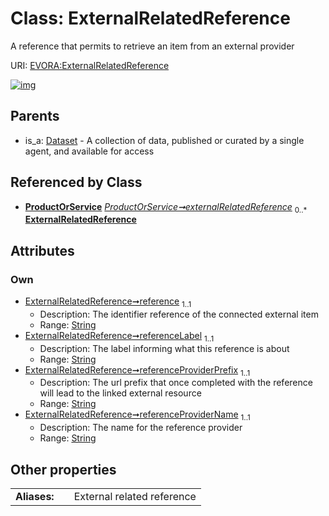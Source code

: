 
# Class: ExternalRelatedReference

A reference that permits to retrieve an item from an external provider

URI: [EVORA:ExternalRelatedReference](https://evora-project.eu/ExternalRelatedReference)


[![img](https://yuml.me/diagram/nofunky;dir:TB/class/[ProductOrService],[ProductOrService]++-%20externalRelatedReference%200..*>[ExternalRelatedReference&#124;reference:string;referenceLabel:string;referenceProviderPrefix:string;referenceProviderName:string],[Dataset]^-[ExternalRelatedReference],[Dataset])](https://yuml.me/diagram/nofunky;dir:TB/class/[ProductOrService],[ProductOrService]++-%20externalRelatedReference%200..*>[ExternalRelatedReference&#124;reference:string;referenceLabel:string;referenceProviderPrefix:string;referenceProviderName:string],[Dataset]^-[ExternalRelatedReference],[Dataset])

## Parents

 *  is_a: [Dataset](Dataset.md) - A collection of data, published or curated by a single agent, and available for access

## Referenced by Class

 *  **[ProductOrService](ProductOrService.md)** *[ProductOrService➞externalRelatedReference](ProductOrService_externalRelatedReference.md)*  <sub>0..\*</sub>  **[ExternalRelatedReference](ExternalRelatedReference.md)**

## Attributes


### Own

 * [ExternalRelatedReference➞reference](ExternalRelatedReference_reference.md)  <sub>1..1</sub>
     * Description: The identifier reference of the connected external item
     * Range: [String](types/String.md)
 * [ExternalRelatedReference➞referenceLabel](ExternalRelatedReference_referenceLabel.md)  <sub>1..1</sub>
     * Description: The label informing what this reference is about
     * Range: [String](types/String.md)
 * [ExternalRelatedReference➞referenceProviderPrefix](ExternalRelatedReference_referenceProviderPrefix.md)  <sub>1..1</sub>
     * Description: The url prefix that once completed with the reference will lead to the linked external resource
     * Range: [String](types/String.md)
 * [ExternalRelatedReference➞referenceProviderName](ExternalRelatedReference_referenceProviderName.md)  <sub>1..1</sub>
     * Description: The name for the reference provider
     * Range: [String](types/String.md)

## Other properties

|  |  |  |
| --- | --- | --- |
| **Aliases:** | | External related reference |